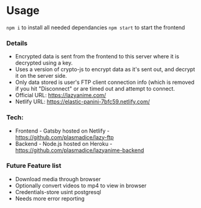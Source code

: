# Usage

`npm i` to install all needed dependancies
`npm start` to start the frontend

### Details

- Encrypted data is sent from the frontend to this server where it is decrypted using a key.
- Uses a version of crypto-js to encrypt data as it's sent out, and decrypt it on the server side.
- Only data stored is user's FTP client connection info (which is removed if you hit "Disconnect" or are timed out and attempt to connect.
- Official URL: https://lazyanime.com/
- Netlify URL: https://elastic-panini-7bfc59.netlify.com/

### Tech:

- Frontend - Gatsby hosted on Netlify - https://github.com/plasmadice/lazy-ftp
- Backend - Node.js hosted on Heroku - https://github.com/plasmadice/lazyanime-backend

### Future Feature list

- Download media through browser
- Optionally convert videos to mp4 to view in browser
- Credentials-store usint postgresql
- Needs more error reporting
